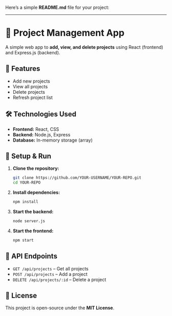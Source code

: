 Here’s a simple **README.md** file for your project:  

---

# 📌 Project Management App  

A simple web app to **add, view, and delete projects** using React (frontend) and Express.js (backend).  

## 🚀 Features  

- Add new projects  
- View all projects  
- Delete projects  
- Refresh project list  

## 🛠️ Technologies Used  

- **Frontend:** React, CSS  
- **Backend:** Node.js, Express  
- **Database:** In-memory storage (array)  

## 🔧 Setup & Run  

1. **Clone the repository:**  
   ```bash
   git clone https://github.com/YOUR-USERNAME/YOUR-REPO.git
   cd YOUR-REPO
   ```  
   
2. **Install dependencies:**  
   ```bash
   npm install
   ```  

3. **Start the backend:**  
   ```bash
   node server.js
   ```  

4. **Start the frontend:**  
   ```bash
   npm start
   ```  

## 📌 API Endpoints  

- `GET /api/projects` – Get all projects  
- `POST /api/projects` – Add a project  
- `DELETE /api/projects/:id` – Delete a project  

## 📄 License  

This project is open-source under the **MIT License**.  

